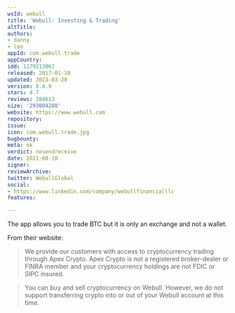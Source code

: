 ```yaml
---
wsId: webull
title: 'Webull: Investing & Trading'
altTitle: 
authors:
- danny
- leo
appId: com.webull.trade
appCountry: 
idd: 1179213067
released: 2017-01-18
updated: 2023-03-28
version: 8.4.9
stars: 4.7
reviews: 284613
size: '293004288'
website: https://www.webull.com
repository: 
issue: 
icon: com.webull.trade.jpg
bugbounty: 
meta: ok
verdict: nosendreceive
date: 2021-08-10
signer: 
reviewArchive: 
twitter: WebullGlobal
social:
- https://www.linkedin.com/company/webullfinancialllc
features: 

---
```


The app allows you to trade BTC but it is only an exchange and not a wallet.

From their website:
> We provide our customers with access to cryptocurrency trading through Apex Crypto. Apex Crypto is not a registered broker-dealer or FINRA member and your cryptocurrency holdings are not FDIC or SIPC insured.

> You can buy and sell cryptocurrency on Webull. However, we do not support transferring crypto into or out of your Webull account at this time.

